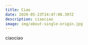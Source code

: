 ```yaml
---
title: Ciao
date: 2020-05-23T14:47:08.397Z
description: ciaociao
image: img/about-single-origin.jpg
---
```

ciaociao